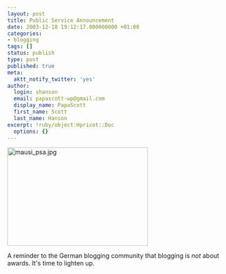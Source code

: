 ```yaml
---
layout: post
title: Public Service Announcement
date: 2003-12-18 19:12:17.000000000 +01:00
categories:
- blogging
tags: []
status: publish
type: post
published: true
meta:
  aktt_notify_twitter: 'yes'
author:
  login: shanson
  email: papascott-wp@gmail.com
  display_name: PapaScott
  first_name: Scott
  last_name: Hanson
excerpt: !ruby/object:Hpricot::Doc
  options: {}
---
```

<p><img alt="mausi_psa.jpg" src="http://www.papascott.de/wordpress/wp-content/uploads/2003/12/mausi_psa.jpg" width="320" height="224" border="0" /></p>
<p>A reminder to the German blogging community that blogging is <em>not</em> about awards. It's time to lighten up.</p>

